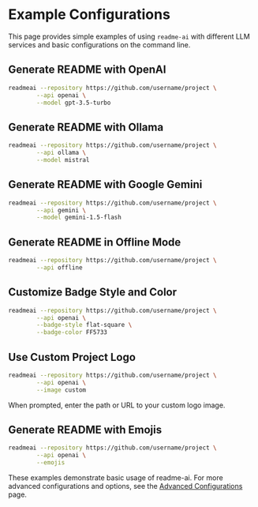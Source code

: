 # Example Configurations

This page provides simple examples of using `readme-ai` with different LLM services and basic configurations on the command line.

## Generate README with OpenAI

```sh
readmeai --repository https://github.com/username/project \
        --api openai \
        --model gpt-3.5-turbo
```

## Generate README with Ollama

```sh
readmeai --repository https://github.com/username/project \
        --api ollama \
        --model mistral
```

## Generate README with Google Gemini

```sh
readmeai --repository https://github.com/username/project \
        --api gemini \
        --model gemini-1.5-flash
```

## Generate README in Offline Mode

```sh
readmeai --repository https://github.com/username/project \
        --api offline
```

## Customize Badge Style and Color

```sh
readmeai --repository https://github.com/username/project \
        --api openai \
        --badge-style flat-square \
        --badge-color FF5733
```

## Use Custom Project Logo

```sh
readmeai --repository https://github.com/username/project \
        --api openai \
        --image custom
```

When prompted, enter the path or URL to your custom logo image.

## Generate README with Emojis

```sh
readmeai --repository https://github.com/username/project \
        --api openai \
        --emojis
```

These examples demonstrate basic usage of readme-ai. For more advanced configurations and options, see the [Advanced Configurations](advanced-examples.md) page.
